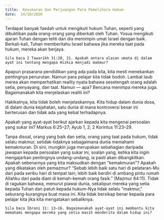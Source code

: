 ```yaml
---
title:  Kesukaran dan Perjuangan Para Pemelihara Hukum
date:  14/10/2020
---
```


Terdapat banyak faedah untuk mengikuti hukum Tuhan, seperti yang dibuktikan pada orang-orang yang diberkati oleh Tuhan. Yosua mengikuti ajaran Tuhan dengan teliti dan dia memimpin umat Israel dengan baik. Berkali-kali, Tuhan memberitahu Israel bahawa jika mereka taat pada hukum, mereka akan berjaya.

`Sila baca 2 Tawarikh 31:20, 21. Apakah antara alasan umata di dalam ayat ini tentang mengapa Hizkia menjadi makmur?`

Apapun prasarana pendidikan yang ada pada kita, kita mesti menekankan pentingnya penurutan. Namun para pelajar kita tidak bodoh. Lambat laub merea akan memperhatikan reality nyata bahawa sesetengah orang adalah setia, penyayang, dan taat. Namun — apa? Bencana menimpa mereka juga. Bagaimanakah kita menjelaskan realiti ini?

Hakikatnya, kita tidak boleh menjelaskannya. Kita hidup dalam dunia dosa, di dalam dunia kejahatan, satu dunia di mana kontroversi besar ini berterusan dan tidak ada yang kebal terhadapnya.

Apakah yang ayat-ayat berikut ajarkan kepada kita mengenai persoalan yang sukar ini? Markus 6:25–27; Ayub 1, 2; 2 Korintus 11:23–29.

Tanpa disoal, orang yang baik dan setia, orang yang taat pada hukum, tidak selalu makmur, setidak-tidaknya sebagaimana dunia memahami kemakmuran. Di sini, mungkin juga merupakan sebahagian daripada jawapan kepada persoalan yang sukar ini, soalan yang, ketika kita ingin mengajarkan pentingnya undang-undang, ia pasti akan dibangkitkan. Apakah sebenarnya yang kita maksudkan dengan "kemakmuran"? Apakah yang dikatakan oleh pemazmur? “Sebab lebih baik satu hari di pelataran-Mu dari pada seribu hari di tempat lain; lebih baik berdiri di ambang pintu rumah Allahku dari pada diam di kemah-kemah orang fasik.” (Mazmur 84:11). Tidak di ragukan bahawa, menurut piawai dunia, sekalipun mereka yang setia kepada Tuhan dan patuh kepada hukum-Nya tidak selalu "makmur," sekurang-kurangnya buat masa ini. Kita tidak bersikap benar kepada para pelajar kita jika kita mengatakan sebaliknya.

`Sila baca Ibrani 11: 13–16. Bagaimanakah ayat-ayat ini membantu kita memahami mengapa mereka yang setia masih menderita dalam hidup ini?`